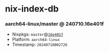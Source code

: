 # nix-index-db
### aarch64-linux/master @ 240710.16e401f
- Nixpkgs: `master`@[`16e401f`](https://github.com/NixOS/nixpkgs/commit/16e401f01842c5bb2499e78c1fe227f939c0c474)
- Platform: `aarch64-linux`
- Timestamp: `20240710002726`
